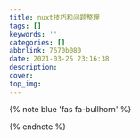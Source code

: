 ```yaml
---
title: nuxt技巧和问题整理
tags: []
keywords: ''
categories: []
abbrlink: 7670b080
date: 2021-03-25 23:16:38
description:
cover:
top_img:
---
```


{% note blue 'fas fa-bullhorn' %}



{% endnote %}